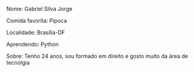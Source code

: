 Nome: Gabriel Silva Jorge

Comida favorita: Pipoca

Localidade: Brasília-DF

Aprendendo: Python

Sobre: Tenho 24 anos, sou formado em direito e gosto muito da área de tecnolgia
